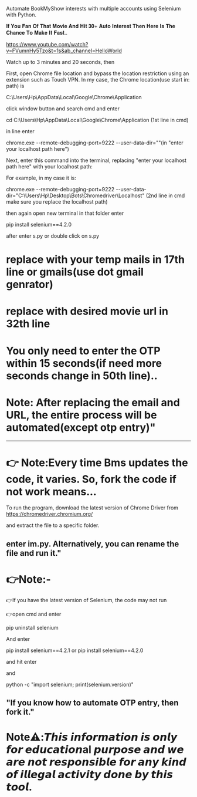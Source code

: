 Automate BookMyShow interests with multiple accounts using Selenium with Python.

𝐈𝐟 𝐘𝐨𝐮 𝐅𝐚𝐧 𝐎𝐟 𝐓𝐡𝐚𝐭 𝐌𝐨𝐯𝐢𝐞 𝐀𝐧𝐝 𝐇𝐢𝐭 𝟑𝟎+ 𝐀𝐮𝐭𝐨 𝐈𝐧𝐭𝐞𝐫𝐞𝐬𝐭 𝐓𝐡𝐞𝐧 𝐇𝐞𝐫𝐞 𝐈𝐬 𝐓𝐡𝐞 𝐂𝐡𝐚𝐧𝐜𝐞 𝐓𝐨 𝐌𝐚𝐤𝐞 𝐈𝐭 𝐅𝐚𝐬𝐭..

https://www.youtube.com/watch?v=FVumnHy5Tzo&t=1s&ab_channel=HelloWorld

Watch up to 3 minutes and 20 seconds, then 

First, open Chrome file location and bypass the location restriction using an extension such as Touch VPN. In my case, the Chrome location(use start in: path) is

C:\Users\Hp\AppData\Local\Google\Chrome\Application

click window button and search cmd and enter

cd C:\Users\Hp\AppData\Local\Google\Chrome\Application (1st line in cmd)

in line enter

chrome.exe --remote-debugging-port=9222 --user-data-dir=""(in "enter your localhost path here")

Next, enter this command into the terminal, replacing "enter your localhost path here" with your localhost path:

For example, in my case it is:

chrome.exe --remote-debugging-port=9222 --user-data-dir="C:\Users\Hp\Desktop\Bots\Chromedriver\Localhost" (2nd line in cmd make sure you replace the localhost path)

then again open new terminal in that folder enter

pip install selenium==4.2.0

after enter s.py or double click on s.py

# replace with your temp mails in 17th line or gmails(use dot gmail genrator)

# replace with desired movie url in 32th line

# You only need to enter the OTP within 15 seconds(if need more seconds change in 50th line)..

# Note: After replacing the email and URL, the entire process will be automated(except otp entry)"

----------------------------------------------------------------------------------------------------

# 👉 Note:Every time Bms updates the code, it varies. So, fork the code if not work means...

To run the program, download the latest version of Chrome Driver from https://chromedriver.chromium.org/

and extract the file to a specific folder.

## enter im.py. Alternatively, you can rename the file and run it."

# 👉Note:-

👉If you have the latest version of Selenium, the code may not run

👉open cmd and enter 

pip uninstall selenium

And enter

pip install selenium==4.2.1 or pip install selenium==4.2.0

and hit enter

and

python -c "import selenium; print(selenium.version)"

## "If you know how to automate OTP entry, then fork it."

# Note⚠️:𝙏𝙝𝙞𝙨 𝙞𝙣𝙛𝙤𝙧𝙢𝙖𝙩𝙞𝙤𝙣 𝙞𝙨 𝙤𝙣𝙡𝙮 𝙛𝙤𝙧 𝙚𝙙𝙪𝙘𝙖𝙩𝙞𝙤𝙣al 𝙥𝙪𝙧𝙥𝙤𝙨𝙚 𝙖𝙣𝙙 𝙬𝙚 𝙖𝙧𝙚 𝙣𝙤𝙩 𝙧𝙚𝙨𝙥𝙤𝙣𝙨𝙞𝙗𝙡𝙚 𝙛𝙤𝙧 𝙖𝙣𝙮 𝙠𝙞𝙣𝙙 𝙤𝙛 𝙞𝙡𝙡𝙚𝙜𝙖𝙡 𝙖𝙘𝙩𝙞𝙫𝙞𝙩𝙮 𝙙𝙤𝙣𝙚 𝙗𝙮 𝙩𝙝𝙞𝙨 𝙩𝙤𝙤𝙡.
